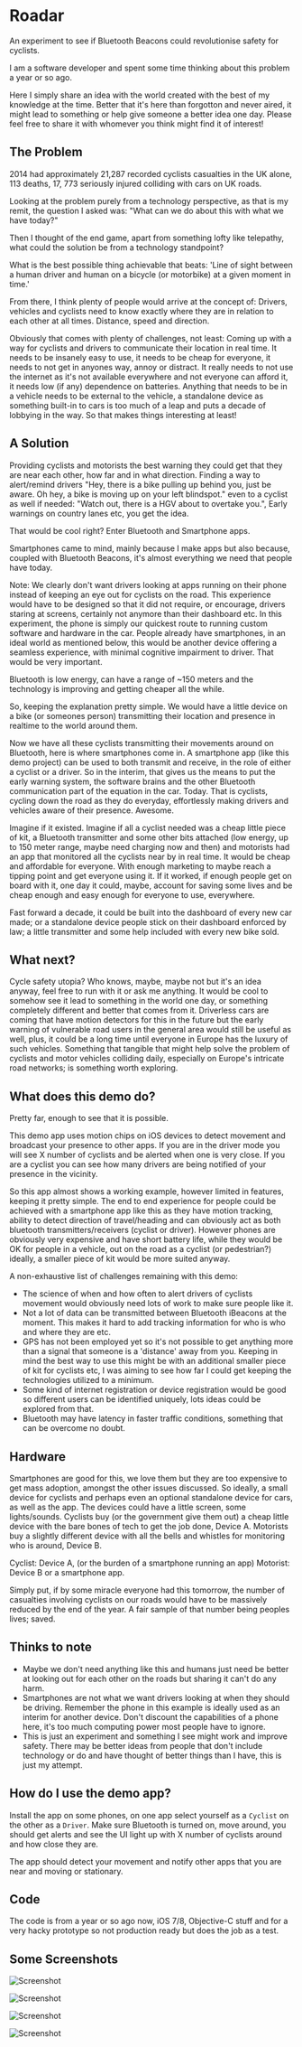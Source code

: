 # Roadar

An experiment to see if Bluetooth Beacons could revolutionise safety for cyclists.

I am a software developer and spent some time thinking about this problem a year or so ago.

Here I simply share an idea with the world created with the best of my knowledge at the time. Better that it's here than forgotton and never aired, it might lead to something or help give someone a better idea one day. Please feel free to share it with whomever you think might find it of interest!

## The Problem

2014 had approximately 21,287 recorded cyclists casualties in the UK alone, 113 deaths, 17, 773 seriously injured colliding with cars on UK roads.

Looking at the problem purely from a technology perspective, as that is my remit, the question I asked was: "What can we do about this with what we have today?"

Then I thought of the end game, apart from something lofty like telepathy, what could the solution be from a technology standpoint?

What is the best possible thing achievable that beats: 'Line of sight between a human driver and human on a bicycle (or motorbike) at a given moment in time.'

From there, I think plenty of people would arrive at the concept of: Drivers, vehicles and cyclists need to know exactly where they are in relation to each other at all times. Distance, speed and direction.

Obviously that comes with plenty of challenges, not least: Coming up with a way for cyclists and drivers to communicate their location in real time. It needs to be insanely easy to use, it needs to be cheap for everyone, it needs to not get in anyones way, annoy or distract. It really needs to not use the internet as it's not available everywhere and not everyone can afford it, it needs low (if any) dependence on batteries. Anything that needs to be in a vehicle needs to be external to the vehicle, a standalone device as something built-in to cars is too much of a leap and puts a decade of lobbying in the way. So that makes things interesting at least!

## A Solution

Providing cyclists and motorists the best warning they could get that they are near each other, how far and in what direction. Finding a way to alert/remind drivers "Hey, there is a bike pulling up behind you, just be aware. Oh hey, a bike is moving up on your left blindspot." even to a cyclist as well if needed: "Watch out, there is a HGV about to overtake you.", Early warnings on country lanes etc, you get the idea. 

That would be cool right? Enter Bluetooth and Smartphone apps. 

Smartphones came to mind, mainly because I make apps but also because, coupled with Bluetooth Beacons, it's almost everything we need that people have today.

Note: We clearly don't want drivers looking at apps running on their phone instead of keeping an eye out for cyclists on the road. This experience would have to be designed so that it did not require, or encourage, drivers staring at screens, certainly not anymore than their dashboard etc. In this experiment, the phone is simply our quickest route to running custom software and hardware in the car. People already have smartphones, in an ideal world as mentioned below, this would be another device offering a seamless experience, with minimal cognitive impairment to driver. That would be very important.

Bluetooth is low energy, can have a range of ~150 meters and the technology is improving and getting cheaper all the while.

So, keeping the explanation pretty simple. We would have a little device on a bike (or someones person) transmitting their location and presence in realtime to the world around them.

Now we have all these cyclists transmitting their movements around on Bluetooth, here is where smartphones come in. A smartphone app (like this demo project) can be used to both transmit and receive, in the role of either a cyclist or a driver. So in the interim, that gives us the means to put the early warning system, the software brains and the other Bluetooth communication part of the equation in the car. Today. That is cyclists, cycling down the road as they do everyday, effortlessly making drivers and vehicles aware of their presence. Awesome.

Imagine if it existed. Imagine if all a cyclist needed was a cheap little piece of kit, a Bluetooth transmitter and some other bits attached (low energy, up to 150 meter range, maybe need charging now and then) and motorists had an app that monitored all the cyclists near by in real time. It would be cheap and affordable for everyone. With enough marketing to maybe reach a tipping point and get everyone using it. If it worked, if enough people get on board with it, one day it could, maybe, account for saving some lives and be cheap enough and easy enough for everyone to use, everywhere. 

Fast forward a decade, it could be built into the dashboard of every new car made; or a standalone device people stick on their dashboard enforced by law; a little transmitter and some help included with every new bike sold.

## What next?

Cycle safety utopia? Who knows, maybe, maybe not but it's an idea anyway, feel free to run with it or ask me anything. It would be cool to somehow see it lead to something in the world one day, or something completely different and better that comes from it. Driverless cars are coming that have motion detectors for this in the future but the early warning of vulnerable road users in the general area would still be useful as well, plus, it could be a long time until everyone in Europe has the luxury of such vehicles. Something that tangible that might help solve the problem of cyclists and motor vehicles colliding daily, especially on Europe's intricate road networks; is something worth exploring.

## What does this demo do?

Pretty far, enough to see that it is possible. 

This demo app uses motion chips on iOS devices to detect movement and broadcast your presence to other apps.
If you are in the driver mode you will see X number of cyclists and be alerted when one is very close.
If you are a cyclist you can see how many drivers are being notified of your presence in the vicinity.

So this app almost shows a working example, however limited in features, keeping it pretty simple. The end to end experience for people could be achieved with a smartphone app like this as they have motion tracking, ability to detect direction of travel/heading and can obviously act as both bluetooth transmitters/receivers (cyclist or driver). However phones are obviously very expensive and have short battery life, while they would be OK for people in a vehicle, out on the road as a cyclist (or pedestrian?) ideally, a smaller piece of kit would be more suited anyway.

A non-exhaustive list of challenges remaining with this demo:

- The science of when and how often to alert drivers of cyclists movement would obviously need lots of work to make sure people like it.
- Not a lot of data can be transmitted between Bluetooth iBeacons at the moment. This makes it hard to add tracking information for who is who and where they are etc.
- GPS has not been employed yet so it's not possible to get anything more than a signal that someone is a 'distance' away from you. Keeping in mind the best way to use this might be with an additional smaller piece of kit for cyclists etc, I was aiming to see how far I could get keeping the technologies utilized to a minimum. 
- Some kind of internet registration or device registration would be good so different users can be identified uniquely, lots ideas could be explored from that.
- Bluetooth may have latency in faster traffic conditions, something that can be overcome no doubt.


## Hardware

Smartphones are good for this, we love them but they are too expensive to get mass adoption, amongst the other issues discussed. So ideally, a small device for cyclists and perhaps even an optional standalone device for cars, as well as the app.
The devices could have a little screen, some lights/sounds. Cyclists buy (or the government give them out) a cheap little device with the bare bones of tech to get the job done, Device A. Motorists buy a slightly different device with all the bells and whistles for monitoring who is around, Device B.

Cyclist:  Device A, (or the burden of a smartphone running an app)
Motorist: Device B or a smartphone app.

Simply put, if by some miracle everyone had this tomorrow, the number of casualties involving cyclists on our roads would have to be massively reduced by the end of the year. A fair sample of that number being peoples lives; saved.


## Thinks to note

- Maybe we don't need anything like this and humans just need be better at looking out for each other on the roads but sharing it can't do any harm.
- Smartphones are not what we want drivers looking at when they should be driving. Remember the phone in this example is ideally used as an interim for another device. Don't discount the capabilities of a phone here, it's too much computing power most people have to ignore.
- This is just an experiment and something I see might work and improve safety. There may be better ideas from people that don't include technology or do and have thought of better things than I have, this is just my attempt.

## How do I use the demo app?

Install the app on some phones, on one app select yourself as a `Cyclist` on the other as a `Driver`. Make sure Bluetooth is turned on, move around, you should get alerts and see the UI light up with X number of cyclists around and how close they are.

The app should detect your movement and notify other apps that you are near and moving or stationary.


## Code

The code is from a year or so ago now, iOS 7/8, Objective-C stuff and for a very hacky prototype so not production ready but does the job as a test.

## Some Screenshots

![Screenshot](https://raw.githubusercontent.com/robinhayward/Roadar/master/Screenshots/Screenshot4.png)

![Screenshot](https://raw.githubusercontent.com/robinhayward/Roadar/master/Screenshots/Screenshot3.png)

![Screenshot](https://raw.githubusercontent.com/robinhayward/Roadar/master/Screenshots/Screenshot2.png)

![Screenshot](https://raw.githubusercontent.com/robinhayward/Roadar/master/Screenshots/Screenshot1.png)
